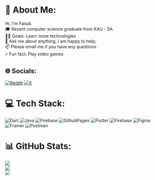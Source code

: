 # 💫 About Me:
Hi, I'm Faisal:<br>🎓 Recent computer science graduate from KAU - SA<br>💪🏼 Goals: Learn more technologies<br>💬 Ask me about anything, I am happy to help;<br>📫 Please email me if you have any questions.<br>⚡ Fun fact: Play video games


## 🌐 Socials:
[![Reddit](https://img.shields.io/badge/Reddit-%23FF4500.svg?logo=Reddit&logoColor=white)](https://reddit.com/user/Faisal9975) [![X](https://img.shields.io/badge/X-black.svg?logo=X&logoColor=white)](https://x.com/Dev_Faisa1) 

# 💻 Tech Stack:
![Dart](https://img.shields.io/badge/dart-%230175C2.svg?style=flat&logo=dart&logoColor=white) ![Java](https://img.shields.io/badge/java-%23ED8B00.svg?style=flat&logo=openjdk&logoColor=white) ![Firebase](https://img.shields.io/badge/firebase-%23039BE5.svg?style=flat&logo=firebase) ![GithubPages](https://img.shields.io/badge/github%20pages-121013?style=flat&logo=github&logoColor=white) ![Flutter](https://img.shields.io/badge/Flutter-%2302569B.svg?style=flat&logo=Flutter&logoColor=white) ![Firebase](https://img.shields.io/badge/firebase-a08021?style=flat&logo=firebase&logoColor=ffcd34) ![Figma](https://img.shields.io/badge/figma-%23F24E1E.svg?style=flat&logo=figma&logoColor=white) ![Framer](https://img.shields.io/badge/Framer-black?style=flat&logo=framer&logoColor=blue) ![Postman](https://img.shields.io/badge/Postman-FF6C37?style=flat&logo=postman&logoColor=white)
# 📊 GitHub Stats:
![](https://github-readme-stats.vercel.app/api?username=Faisal3338&theme=radical&hide_border=false&include_all_commits=false&count_private=false)<br/>
![](https://github-readme-streak-stats.herokuapp.com/?user=Faisal3338&theme=radical&hide_border=false)<br/>
![](https://github-readme-stats.vercel.app/api/top-langs/?username=Faisal3338&theme=radical&hide_border=false&include_all_commits=false&count_private=false&layout=compact)

<!-- Proudly created with GPRM ( https://gprm.itsvg.in ) -->
